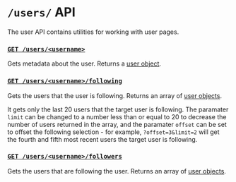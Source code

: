 # `/users/` API

The user API contains utilities for working with user pages.

### [`GET /users/<username>`](id:users-username)

Gets metadata about the user. Returns a [user object](definitions/user_object.md).

### [`GET /users/<username>/following`](id:users-username-following)

Gets the users that the user is following. Returns an array of [user objects](definitions/user_object.md).

It gets only the last 20 users that the target user is following. The paramater `limit` can be changed to a number less than or equal to 20 to decrease the number of users returned in the array, and the paramater `offset` can be set to offset the following selection - for example, `?offset=3&limit=2` will get the fourth and fifth most recent users the target user is following.

### [`GET /users/<username>/followers`](id:users-username-followers)

Gets the users that are following the user. Returns an array of [user objects](definitions/user_object.md).
